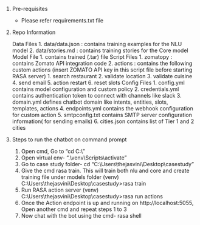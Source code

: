 1. Pre-requisites
     - Please refer requirements.txt file

2. Repo Information

   Data Files
         1. data/data.json : contains training examples for the NLU model
         2. data/stories.md : contains training stories for the Core model
  Model File
         1. contains trained (.tar) file
   Script Files
         1. zomatopy : contains Zomato API integration code
         2. actions : contains the following custom actions (insert ZOMATO API key in this script file before starting RASA server)
		1. search restaurant
		2. validate location
		3. validate cuisine
		4. send email
		5. action restart
		6. reset slots
   Config Files
         1. config.yml contains model configuration and custom policy
         2. credentials.yml contains authentication token to connect with channels like slack
         3. domain.yml defines chatbot domain like intents, entities, slots, templates, actions
         4. endpoints.yml contains the webhook configuration for custom action
         5. smtpconfig.txt contains SMTP server configuration information( for sending emails)
         6. cities.json contains list of Tier 1 and 2 cities

3. Steps to run the chatbot on command prompt

     1. Open cmd, Go to “cd C:\”
     2. Open virtual env- “.\venv\Scripts\activate”
     3. Go to case study folder- cd “C:\Users\thejasvini\Desktop\casestudy”
     4. Give the cmd rasa train. This will train both nlu and core and create training file under models folder
         (venv) C:\Users\thejasvini\Desktop\casestudy>rasa train
     5. Run RASA action server
         (venv) C:\Users\thejasvini\Desktop\casestudy>rasa run actions
     6. Once the Action endpoint is up and running on http://localhost:5055, Open another cmd and repeat steps 1 to 3
     7. Now chat with the bot using the cmd- rasa shell
